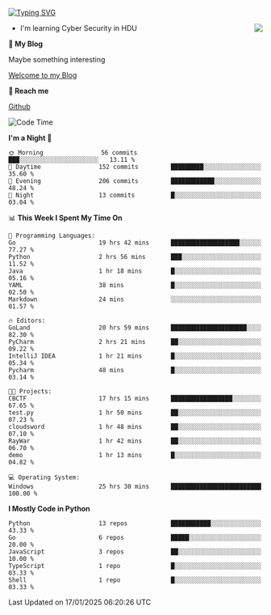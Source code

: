 [![Typing SVG](https://readme-typing-svg.herokuapp.com?font=Fira+Code&pause=1000&random=false&width=450&height=60&lines=Hello+%F0%9F%91%8B%F0%9F%8F%BB;I'm+JBNRZ)](https://git.io/typing-svg)

<a href="#">
  <img align="right" src="https://github-readme-stats.vercel.app/api?username=JBNRZ&show_icons=true&bg_color=15,f2f7fd,E0EAFC" />
</a>

- I'm learning Cyber Security in HDU

 **🌱 My Blog**

Maybe something interesting

[Welcome to my Blog](https://jbnrz.com.cn/)

 **💬 Reach me** 

[Github](https://github.com/JBNRZ)


<!--START_SECTION:waka-->
![Code Time](http://img.shields.io/badge/Code%20Time-835%20hrs%2022%20mins-blue)

**I'm a Night 🦉** 

```text
🌞 Morning                56 commits          ███░░░░░░░░░░░░░░░░░░░░░░   13.11 % 
🌆 Daytime                152 commits         █████████░░░░░░░░░░░░░░░░   35.60 % 
🌃 Evening                206 commits         ████████████░░░░░░░░░░░░░   48.24 % 
🌙 Night                  13 commits          █░░░░░░░░░░░░░░░░░░░░░░░░   03.04 % 
```


📊 **This Week I Spent My Time On** 

```text
💬 Programming Languages: 
Go                       19 hrs 42 mins      ███████████████████░░░░░░   77.27 % 
Python                   2 hrs 56 mins       ███░░░░░░░░░░░░░░░░░░░░░░   11.52 % 
Java                     1 hr 18 mins        █░░░░░░░░░░░░░░░░░░░░░░░░   05.16 % 
YAML                     38 mins             █░░░░░░░░░░░░░░░░░░░░░░░░   02.50 % 
Markdown                 24 mins             ░░░░░░░░░░░░░░░░░░░░░░░░░   01.57 % 

🔥 Editors: 
GoLand                   20 hrs 59 mins      █████████████████████░░░░   82.30 % 
PyCharm                  2 hrs 21 mins       ██░░░░░░░░░░░░░░░░░░░░░░░   09.22 % 
IntelliJ IDEA            1 hr 21 mins        █░░░░░░░░░░░░░░░░░░░░░░░░   05.34 % 
Pycharm                  48 mins             █░░░░░░░░░░░░░░░░░░░░░░░░   03.14 % 

🐱‍💻 Projects: 
CBCTF                    17 hrs 15 mins      █████████████████░░░░░░░░   67.65 % 
test.py                  1 hr 50 mins        ██░░░░░░░░░░░░░░░░░░░░░░░   07.23 % 
cloudsword               1 hr 48 mins        ██░░░░░░░░░░░░░░░░░░░░░░░   07.10 % 
RayWar                   1 hr 42 mins        ██░░░░░░░░░░░░░░░░░░░░░░░   06.70 % 
demo                     1 hr 13 mins        █░░░░░░░░░░░░░░░░░░░░░░░░   04.82 % 

💻 Operating System: 
Windows                  25 hrs 30 mins      █████████████████████████   100.00 % 
```

**I Mostly Code in Python** 

```text
Python                   13 repos            ███████████░░░░░░░░░░░░░░   43.33 % 
Go                       6 repos             █████░░░░░░░░░░░░░░░░░░░░   20.00 % 
JavaScript               3 repos             ██░░░░░░░░░░░░░░░░░░░░░░░   10.00 % 
TypeScript               1 repo              █░░░░░░░░░░░░░░░░░░░░░░░░   03.33 % 
Shell                    1 repo              █░░░░░░░░░░░░░░░░░░░░░░░░   03.33 % 
```




 Last Updated on 17/01/2025 06:20:26 UTC
<!--END_SECTION:waka-->
